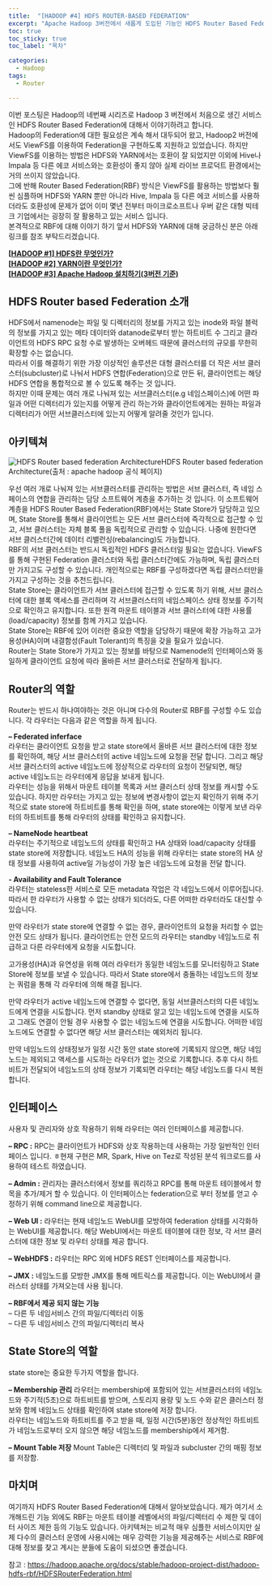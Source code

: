 ```yaml
---
title:  "[HADOOP #4] HDFS ROUTER-BASED FEDERATION"
excerpt: "Apache Hadoop 3버전에서 새롭게 도입된 기능인 HDFS Router Based Federation에 대한 설명"
toc: true
toc_sticky: true
toc_label: "목차"

categories:
  - Hadoop
tags:
  - Router

---
```


이번 포스팅은 Hadoop의 네번째 시리즈로 Hadoop 3 버전에서 처음으로 생긴 서비스인 HDFS Router Based Federation에 대해서 이야기하려고 합니다.  
Hadoop의 Federation에 대한 필요성은 계속 해서 대두되어 왔고, Hadoop2 버전에서도 ViewFS를 이용하여 Federation을 구현하도록 지원하고 있었습니다. 하지만 ViewFS를 이용하는 방법은 HDFS와 YARN에서는 호환이 잘 되었지만 이외에 Hive나 Impala 등 다른 에코 서비스와는 호환성이 좋지 않아 실제 라이브 프로덕트 환경에서는 거의 쓰이지 않았습니다.  
그에 반해 Router Based Federation(RBF) 방식은 ViewFS를 활용하는 방법보다 훨씬 심플하며 HDFS와 YARN 뿐만 아니라 Hive, Impala 등 다른 에코 서비스를 사용하더라도 호환성에 문제가 없어 이미 몇년 전부터 마이크로소프트나 우버 같은 대형 빅테크 기업에서는 굉장히 잘 활용하고 있는 서비스 입니다.  
본격적으로 RBF에 대해 이야기 하기 앞서 HDFS와 YARN에 대해 궁금하신 분은 아래 링크를 참조 부탁드리겠습니다.  



**[[HADOOP #1\] HDFS란 무엇인가?](https://onestep-log.com/hadoop/hdfs/)**  
**[[HADOOP #2\] YARN이란 무엇인가?](https://onestep-log.com/hadoop/yarn/)**  
**[[HADOOP #3\] Apache Hadoop 설치하기(3버전 기준)](https://onestep-log.com/hadoop/install-hadoop/)**  



## HDFS Router based Federation 소개
HDFS에서 namenode는 파일 및 디렉터리의 정보를 가지고 있는 inode와 파일 블럭의 정보를 가지고 있는 메타 데이터와 datanode로부터 받는 하트비트 수 그리고 클라이언트의 HDFS RPC 요청 수로 발생하는 오버헤드 때문에 클러스터의 규모를 무한히 확장할 수는 없습니다.   
따라서 이를 해결하기 위한 가장 이상적인 솔루션은 대형 클러스터를 더 작은 서브 클러스터(subcluster)로 나눠서 HDFS 연합(Federation)으로 만든 뒤, 클라이언트는 해당 HDFS 연합을 통합적으로 볼 수 있도록 해주는 것 입니다.  
하지만 이때 문제는 여러 개로 나눠져 있는 서브클러스터(e.g 네임스페이스)에 어떤 파일과 어떤 디렉터리가 있는지를 어떻게 관리 하는가와 클라이언트에게는 원하는 파일과 디렉터리가 어떤 서브클러스터에 있는지 어떻게 알려줄 것인가 입니다.  



## 아키텍쳐  
![HDFS Router based federation Architecture](https://drive.google.com/uc?export=view&id=1Zgjppr_v6RDsmTZOba_wQgkvPzWoVNLo)HDFS Router based federation Architecture(출처 : apache hadoop 공식 페이지)



우선 여러 개로 나눠져 있는 서브클러스터를 관리하는 방법은 서브 클러스터, 즉 네임 스페이스의 연합을 관리하는 담당 소프트웨어 계층을 추가하는 것 입니다. 이 소프트웨어 계층을 HDFS Router Based Federation(RBF)에서는 State Store가 담당하고 있으며, State Store를 통해서 클라이언트는 모든 서브 클러스터에 즉각적으로 접근할 수 있고, 서브 클러스터는 자체 블록 풀을 독립적으로 관리할 수 있습니다. 나중에 원한다면 서브 클러스터간에 데이터 리밸런싱(rebalancing)도 가능합니다.  
RBF의 서브 클러스터는 반드시 독립적인 HDFS 클러스터일 필요는 없습니다. ViewFS를 통해 구현된 Federation 클러스터와 독립 클러스터간에도 가능하며, 독립 클러스터만 가지고도 구성할 수 있습니다. 개인적으로는 RBF를 구성하겠다면 독립 클러스터만을 가지고 구성하는 것을 추천드립니다.  
State Store는 클라이언트가 서브 클러스터에 접근할 수 있도록 하기 위해, 서브 클러스터에 대한 블록 액세스를 관리하며 각 서브클러스터의 네임스페이스 상태 정보를 주기적으로 확인하고 유지합니다. 또한 원격 마운트 테이블과 서브 클러스터에 대한 사용률(load/capacity) 정보를 함께 가지고 있습니다.  
State Store는 RBF에 있어 이러한 중요한 역할을 담당하기 때문에 확장 가능하고 고가용성(HA)이며 내결함성(Fault Tolerant)의 특징을 갖을 필요가 있습니다.  
Router는 State Store가 가지고 있는 정보를 바탕으로 Namenode의 인터페이스와 동일하게 클라이언트 요청에 따라 올바른 서브 클러스터로 전달하게 됩니다.



## Router의 역할

Router는 반드시 하나여야하는 것은 아니며 다수의 Router로 RBF를 구성할 수도 있습니다. 각 라우터는 다음과 같은 역할을 하게 됩니다.



**– Federated inferface**  
라우터는 클라이언트 요청을 받고 state store에서 올바른 서브 클러스터에 대한 정보를 확인하여, 해당 서브 클러스터의 active 네임노드에 요청을 전달 합니다. 그리고 해당 서브 클러스터의 active 네임노드에 정상적으로 라우터의 요청이 전달되면, 해당 active 네임노드는 라우터에게 응답을 보내게 됩니다.  
라우터는 성능을 위해서 마운트 테이블 목록과 서브 클러스터 상태 정보를 캐시할 수도 있습니다. 하지만 라우터는 가지고 있는 정보에 변경사항이 없는지 확인하기 위해 주기적으로 state store에 하트비트를 통해 확인을 하며, state store에는 이렇게 보낸 라우터의 하트비트를 통해 라우터의 상태를 확인하고 유지합니다.



**– NameNode heartbeat**  
라우터는 주기적으로 네임노드의 상태를 확인하고 HA 상태와 load/capacity 상태를 state store에 저장합니다. 네임노드 HA의 성능을 위해 라우터는 state store의 HA 상태 정보를 사용하여 active일 가능성이 가장 높은 네임노드에 요청을 전달 합니다.



**- Availability and Fault Tolerance**  
라우터는 stateless한 서비스로 모든 metadata 작업은 각 네임노드에서 이루어집니다. 따라서 한 라우터가 사용할 수 없는 상태가 되더라도, 다른 어떠한 라우터라도 대신할 수 있습니다.



만약 라우터가 state store에 연결할 수 없는 경우, 클라이언트의 요청을 처리할 수 없는 안전 모드 상태가 됩니다. 클라이언트는 안전 모드의 라우터는 standby 네임노드로 취급하고 다른 라우터에게 요청을 시도합니다.



고가용성(HA)과 유연성을 위해 여러 라우터가 동일한 네임노드를 모니터링하고 State Store에 정보를 보낼 수 있습니다. 따라서 State store에서 충돌하는 네임노드의 정보는 쿼럼을 통해 각 라우터에 의해 해결 됩니다.



만약 라우터가 active 네임노드에 연결할 수 없다면, 동일 서브클러스터의 다른 네임노드에게 연결을 시도합니다. 먼저 standby 상태로 알고 있는 네임노드에 연결을 시도하고 그래도 연결이 안될 경우 사용할 수 없는 네임노드에 연결을 시도합니다. 어떠한 네임노드에도 연결할 수 없다면 해당 서브 클러스터는 예외처리 됩니다.



만약 네임노드의 상태정보가 일정 시간 동안 state store에 기록되지 않으면, 해당 네임노드는 제외되고 액세스를 시도하는 라우터가 없는 것으로 기록합니다. 추후 다시 하트비트가 전달되어 네임노드의 상태 정보가 기록되면 라우터는 해당 네임노드를 다시 복원 합니다.



## 인터페이스  
사용자 및 관리자와 상호 작용하기 위해 라우터는 여러 인터페이스를 제공합니다.



**– RPC :** RPC는 클라이언트가 HDFS와 상호 작용하는데 사용하는 가장 일반적인 인터페이스 입니다. ㅎ현재 구현은 MR, Spark, Hive on Tez로 작성된 분석 워크로드를 사용하여 테스트 하였습니다.



**– Admin :** 관리자는 클러스터에서 정보를 쿼리하고 RPC를 통해 마운트 테이블에서 항목을 추가/제거 할 수 있습니다. 이 인터페이스는 federation으로 부터 정보를 얻고 수정하기 위해 command line으로 제공합니다.



**– Web UI :** 라우터는 현재 네임노드 WebUI를 모방하여 federation 상태를 시각화하는 WebUI를 제공합니다. 해당 WebUI에서는 마운트 테이블에 대한 정보, 각 서브 클러스터에 대한 정보 및 라우터 상태를 제공 합니다.



**– WebHDFS :** 라우터는 RPC 외에 HDFS REST 인터페이스를 제공합니다.



**– JMX :** 네임노드를 모방한 JMX를 통해 메트릭스를 제공합니다. 이는 WebUI에서 클러스터 상태를 가져오는데 사용 됩니다.



**– RBF에서 제공 되지 않는 기능**  
– 다른 두 네임서비스 간의 파일/디렉터리 이동  
– 다른 두 네임서비스 간의 파일/디렉터리 복사  



## State Store의 역할
state store는 중요한 두가지 역할을 합니다.  



**– Membership 관리**
라우터는 membership에 포함되어 있는 서브클러스터의 네임노드와 주기적(5초)으로 하트비트를 받으며, 스토리지 용량 및 노드 수와 같은 클러스터 정보와 함께 네임노드 상태를 확인하여 state store에 저장 합니다.  
라우터는 네임노드와 하트비트를 주고 받을 때, 일정 시간(5분)동안 정상적인 하트비트가 네임노드로부터 오지 않으면 해당 네임노드를 membership에서 제거함.



**– Mount Table 저장**
Mount Table은 디렉터리 및 파일과 subcluster 간의 매핑 정보를 저장함.



## 마치며

여기까지 HDFS Router Based Federation에 대해서 알아보았습니다. 제가 여기서 소개해드린 기능 외에도 RBF는 마운트 테이블 레벨에서의 파일/디렉터리 수 제한 및 데이터 사이즈 제한 등의 기능도 있습니다. 아키텍쳐는 비교적 매우 심플한 서비스이지만 실제 다수의 클러스터 운영에 사용시에는 매우 강력한 기능을 제공해주는 서비스로 RBF에 대해 정보를 찾고 계시는 분들에 도움이 되셨으면 좋겠습니다.



참고 : https://hadoop.apache.org/docs/stable/hadoop-project-dist/hadoop-hdfs-rbf/HDFSRouterFederation.html